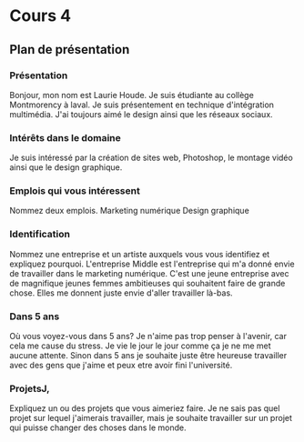 # Cours 4
## Plan de présentation
### Présentation 
Bonjour, mon nom est Laurie Houde. Je suis étudiante au collège Montmorency à laval. Je suis présentement en technique d'intégration multimédia. J'ai toujours aimé le design ainsi que les réseaux sociaux. 

### Intérêts dans le domaine
Je suis intéressé par la création de sites web, Photoshop, le montage vidéo ainsi que le design graphique.

### Emplois qui vous intéressent
Nommez deux emplois.
Marketing numérique
Design graphique
### Identification
Nommez une entreprise et un artiste auxquels vous vous identifiez et expliquez pourquoi. 
L'entreprise Middle est l'entreprise qui m'a donné envie de travailler dans le marketing numérique. C'est une jeune entreprise avec de magnifique jeunes femmes ambitieuses qui souhaitent faire de grande chose. Elles me donnent juste envie d'aller travailler là-bas.
### Dans 5 ans
Où vous voyez-vous dans 5 ans? 
Je n'aime pas trop penser à l'avenir, car cela me cause du stress. Je vie le jour le jour comme ça je ne me met aucune attente. Sinon dans 5 ans je souhaite juste être heureuse travailler avec des gens que j'aime et peux etre avoir fini l'université.

### ProjetsJ,
Expliquez un ou des projets que vous aimeriez faire. 
Je ne sais pas quel projet sur lequel j'aimerais travailler, mais je souhaite travailler sur un projet qui puisse changer des choses dans le monde.
